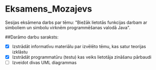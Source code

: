 # Eksamens_Mozajevs

Sesijas eksāmena darbs par tēmu: "Biežāk lietotās funkcijas darbam ar simboliem un simbolu virknēm programmēšanas valodā Java".

##Darāmo darbu saraksts:
- [x] Izstrādāt informatīvu materiālu par izvēlēto tēmu, kas satur teorijas izklāstu
- [x] Izstrādāt programmatūru (testu) kas veiks lietotāja zināšanu pārbaudi
- [ ] Izveidot divas UML diagrammas
